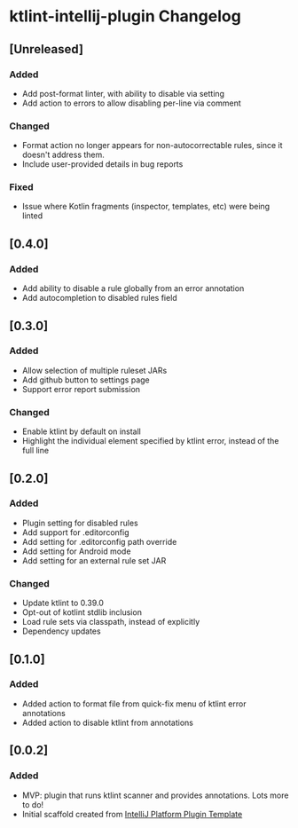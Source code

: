 <!-- Keep a Changelog guide -> https://keepachangelog.com -->

# ktlint-intellij-plugin Changelog

## [Unreleased]
### Added
- Add post-format linter, with ability to disable via setting
- Add action to errors to allow disabling per-line via comment

### Changed
- Format action no longer appears for non-autocorrectable rules, since it doesn't address them.
- Include user-provided details in bug reports

### Fixed
- Issue where Kotlin fragments (inspector, templates, etc) were being linted

## [0.4.0]
### Added
- Add ability to disable a rule globally from an error annotation 
- Add autocompletion to disabled rules field

## [0.3.0]
### Added
- Allow selection of multiple ruleset JARs
- Add github button to settings page
- Support error report submission

### Changed
- Enable ktlint by default on install
- Highlight the individual element specified by ktlint error, instead of the full line

## [0.2.0]
### Added
- Plugin setting for disabled rules
- Add support for .editorconfig
- Add setting for .editorconfig path override
- Add setting for Android mode
- Add setting for an external rule set JAR

### Changed
- Update ktlint to 0.39.0
- Opt-out of kotlint stdlib inclusion
- Load rule sets via classpath, instead of explicitly
- Dependency updates

## [0.1.0]
### Added
- Added action to format file from quick-fix menu of ktlint error annotations
- Added action to disable ktlint from annotations

## [0.0.2]
### Added
- MVP: plugin that runs ktlint scanner and provides annotations. Lots more to do!
- Initial scaffold created from [IntelliJ Platform Plugin Template](https://github.com/JetBrains/intellij-platform-plugin-template)
